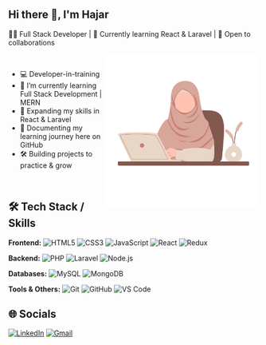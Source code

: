 ##  Hi there 👋, I'm Hajar
👩‍💻 Full Stack Developer | 🌱 Currently learning React & Laravel | 🚀 Open to collaborations  


<img src="./assets/pic1.png" align="right" width="310" alt="About Me Illustration">

<br>

- 💻 Developer-in-training    
- 🌱  I’m currently learning Full Stack Development | MERN  
- 🎯 Expanding my skills in React & Laravel  
- 📝 Documenting my learning journey here on GitHub  
- 🛠️ Building projects to practice & grow  


<br>

## 🛠️ Tech Stack / Skills

**Frontend:**
![HTML5](https://img.shields.io/badge/HTML5-ffb6c1?style=for-the-badge\&logo=html5\&logoColor=white)
![CSS3](https://img.shields.io/badge/CSS3-bfd7ff?style=for-the-badge\&logo=css3\&logoColor=white)
![JavaScript](https://img.shields.io/badge/JavaScript-fff0ba?style=for-the-badge\&logo=javascript\&logoColor=black)
![React](https://img.shields.io/badge/React-bfd7ff?style=for-the-badge\&logo=react\&logoColor=61DAFB)
![Redux](https://img.shields.io/badge/Redux-e9c7ff?style=for-the-badge\&logo=redux\&logoColor=white)

**Backend:**
![PHP](https://img.shields.io/badge/PHP-d8b4ff?style=for-the-badge\&logo=php\&logoColor=4F5B93)
![Laravel](https://img.shields.io/badge/Laravel-ffb6c1?style=for-the-badge\&logo=laravel\&logoColor=white)
![Node.js](https://img.shields.io/badge/Node.js-c1f0f6?style=for-the-badge\&logo=node.js\&logoColor=white)

**Databases:**
![MySQL](https://img.shields.io/badge/MySQL-fff0ba?style=for-the-badge\&logo=mysql\&logoColor=4479A1)
![MongoDB](https://img.shields.io/badge/MongoDB-bfd7ff?style=for-the-badge\&logo=mongodb\&logoColor=4EA94B)

**Tools & Others:**
![Git](https://img.shields.io/badge/Git-ffe0e6?style=for-the-badge\&logo=git\&logoColor=F05032)
![GitHub](https://img.shields.io/badge/GitHub-e9c7ff?style=for-the-badge\&logo=github\&logoColor=181717)
![VS Code](https://img.shields.io/badge/VS%20Code-c1f0f6?style=for-the-badge\&logo=visual-studio-code\&logoColor=0078D4)




## 🌐 Socials

[![LinkedIn](https://img.shields.io/badge/LinkedIn-BAE1FF?style=for-the-badge\&logo=linkedin\&logoColor=white)](https://www.linkedin.com/in/hajar-sosso-0a73a529b/)
[![Gmail](https://img.shields.io/badge/Gmail-FF69B4?style=for-the-badge\&logo=gmail\&logoColor=white)](mailto:sossohajar@gmail.com)



